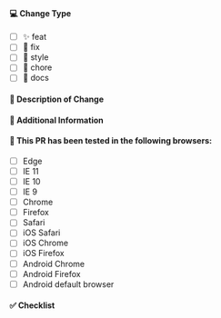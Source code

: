 #### 💻 Change Type

<!-- For change type, change [ ] to [x]. -->

- [ ] ✨ feat
- [ ] 🐛 fix
- [ ] 💄 style
- [ ] 🔨 chore
- [ ] 📝 docs

#### 🔀 Description of Change

<!-- Thank you for your Pull Request. Please provide a description above. -->

#### 📝 Additional Information

<!-- Add any other context about the Pull Request here. -->

#### 🧪 This PR has been tested in the following browsers:
<!-- change [ ] to [x]. -->
- [ ] Edge
- [ ] IE 11
- [ ] IE 10
- [ ] IE 9
- [ ] Chrome
- [ ] Firefox
- [ ] Safari
- [ ] iOS Safari
- [ ] iOS Chrome
- [ ] iOS Firefox
- [ ] Android Chrome
- [ ] Android Firefox
- [ ] Android default browser

#### ✅ Checklist

